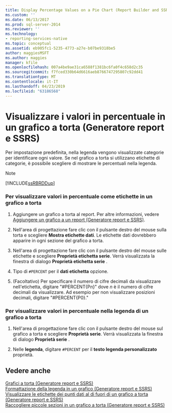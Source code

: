 ```yaml
---
title: Display Percentage Values on a Pie Chart (Report Builder and SSRS) (Visualizzare i valori in percentuale in un grafico a torta (Generatore report e SSRS)) | Microsoft Docs
ms.custom: ''
ms.date: 06/13/2017
ms.prod: sql-server-2014
ms.reviewer: ''
ms.technology:
- reporting-services-native
ms.topic: conceptual
ms.assetid: eb905fc1-5235-4773-a27e-b07be9318be5
author: maggiesMSFT
ms.author: maggies
manager: kfile
ms.openlocfilehash: 007a4be9ae31ca6588f1381bc6fa0f4c658d2c35
ms.sourcegitcommit: f7fced330b64d6616aeb8766747295807c92dd41
ms.translationtype: MT
ms.contentlocale: it-IT
ms.lasthandoff: 04/23/2019
ms.locfileid: "63186568"
---
```

# <a name="display-percentage-values-on-a-pie-chart-report-builder-and-ssrs"></a>Visualizzare i valori in percentuale in un grafico a torta (Generatore report e SSRS)
  Per impostazione predefinita, nella legenda vengono visualizzate categorie per identificare ogni valore. Se nel grafico a torta si utilizzano etichette di categorie, è possibile scegliere di mostrare le percentuali nella legenda.  
  
> [!NOTE]  
>  [!INCLUDE[ssRBRDDup](../../includes/ssrbrddup-md.md)]  
  
### <a name="to-display-percentage-values-as-labels-on-a-pie-chart"></a>Per visualizzare valori in percentuale come etichette in un grafico a torta  
  
1.  Aggiungere un grafico a torta al report. Per altre informazioni, vedere [Aggiungere un grafico a un report &#40;Generatore report e SSRS&#41;](add-a-chart-to-a-report-report-builder-and-ssrs.md).  
  
2.  Nell'area di progettazione fare clic con il pulsante destro del mouse sulla torta e scegliere **Mostra etichette dati**. Le etichette dati dovrebbero apparire in ogni sezione del grafico a torta.  
  
3.  Nell'area di progettazione fare clic con il pulsante destro del mouse sulle etichette e scegliere **Proprietà etichetta serie**. Verrà visualizzata la finestra di dialogo **Proprietà etichetta serie** .  
  
4.  Tipo di `#PERCENT` per il **dati etichetta** opzione.  
  
5.  (Facoltativo) Per specificare il numero di cifre decimali da visualizzare nell'etichetta, digitare "#PERCENT{P*n*}" dove *n* è il numero di cifre decimali da visualizzare. Ad esempio per non visualizzare posizioni decimali, digitare "#PERCENT{P0}."  
  
### <a name="to-display-percentage-values-in-the-legend-of-a-pie-chart"></a>Per visualizzare valori in percentuale nella legenda di un grafico a torta  
  
1.  Nell'area di progettazione fare clic con il pulsante destro del mouse sul grafico a torta e scegliere **Proprietà serie**. Verrà visualizzata la finestra di dialogo **Proprietà serie** .  
  
2.  Nelle **legenda**, digitare `#PERCENT` per il **testo legenda personalizzato** proprietà.  
  
## <a name="see-also"></a>Vedere anche  
 [Grafici a torta &#40;Generatore report e SSRS&#41;](charts-report-builder-and-ssrs.md)   
 [Formattazione della legenda in un grafico &#40;Generatore report e SSRS&#41;](chart-legend-formatting-report-builder.md)   
 [Visualizzare le etichette dei punti dati al di fuori di un grafico a torta &#40;Generatore report e SSRS&#41;](display-data-point-labels-outside-a-pie-chart-report-builder-and-ssrs.md)   
 [Raccogliere piccole sezioni in un grafico a torta &#40;Generatore report e SSRS&#41;](collect-small-slices-on-a-pie-chart-report-builder-and-ssrs.md)  
  
  
